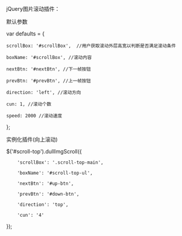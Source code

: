 jQuery图片滚动插件：

默认参数

var defaults = {

	scrollBox: '#scrollBox',  //用户获取滚动外层高宽以判断是否满足滚动条件
			
	boxName: '#scrollBox', //滚动内容
			
	nextBtn: '#nextBtn', //下一帧按钮
			
	prevBtn: '#prevBtn', //上一帧按钮
			
	direction: 'left', //滚动方向
		
	cun: 1,	//滚动个数
			
	speed: 2000 //滚动速度

};

实例化插件(向上滚动)

$('#scroll-top').dullImgScroll({

        'scrollBox': '.scroll-top-main',
        
        'boxName': '#scroll-top-ul',
        
        'nextBtn': '#up-btn',
        
        'prevBtn': '#down-btn',
        
        'direction': 'top',
        
        'cun': '4'
 });
